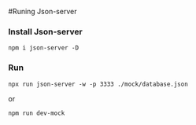 #Runing Json-server

### Install Json-server
`npm i json-server -D`

### Run
`npx run json-server -w -p 3333 ./mock/database.json`

or

`npm run dev-mock`
